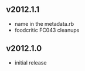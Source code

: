 ## v2012.1.1

* name in the metadata.rb
* foodcritic FC043 cleanups

## v2012.1.0

* initial release
